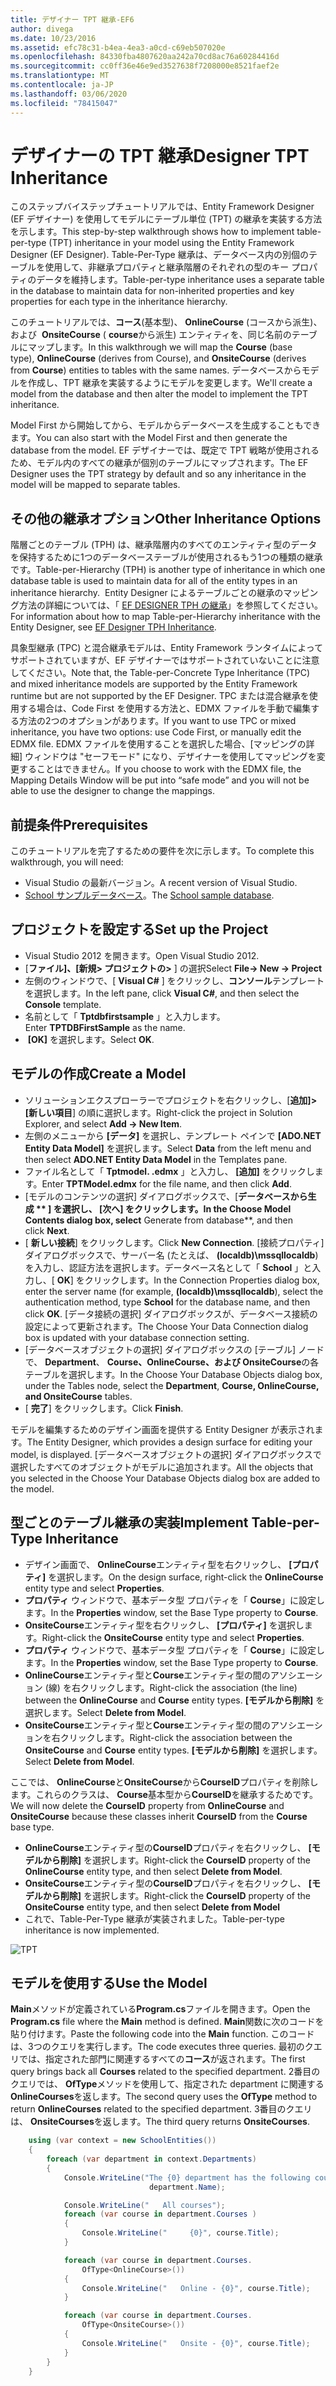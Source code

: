 ```yaml
---
title: デザイナー TPT 継承-EF6
author: divega
ms.date: 10/23/2016
ms.assetid: efc78c31-b4ea-4ea3-a0cd-c69eb507020e
ms.openlocfilehash: 84330fba4807620aa242a70cd8ac76a60284416d
ms.sourcegitcommit: cc0ff36e46e9ed3527638f7208000e8521faef2e
ms.translationtype: MT
ms.contentlocale: ja-JP
ms.lasthandoff: 03/06/2020
ms.locfileid: "78415047"
---
```

# <a name="designer-tpt-inheritance"></a><span data-ttu-id="e4ea4-102">デザイナーの TPT 継承</span><span class="sxs-lookup"><span data-stu-id="e4ea4-102">Designer TPT Inheritance</span></span>
<span data-ttu-id="e4ea4-103">このステップバイステップチュートリアルでは、Entity Framework Designer (EF デザイナー) を使用してモデルにテーブル単位 (TPT) の継承を実装する方法を示します。</span><span class="sxs-lookup"><span data-stu-id="e4ea4-103">This step-by-step walkthrough shows how to implement table-per-type (TPT) inheritance in your model using the Entity Framework Designer (EF Designer).</span></span> <span data-ttu-id="e4ea4-104">Table-Per-Type 継承は、データベース内の別個のテーブルを使用して、非継承プロパティと継承階層のそれぞれの型のキー プロパティのデータを維持します。</span><span class="sxs-lookup"><span data-stu-id="e4ea4-104">Table-per-type inheritance uses a separate table in the database to maintain data for non-inherited properties and key properties for each type in the inheritance hierarchy.</span></span>

<span data-ttu-id="e4ea4-105">このチュートリアルでは、**コース**(基本型)、 **OnlineCourse** (コースから派生)、および  **OnsiteCourse** ( **course**から派生) エンティティを、同じ名前のテーブルにマップします。</span><span class="sxs-lookup"><span data-stu-id="e4ea4-105">In this walkthrough we will map the **Course** (base type), **OnlineCourse** (derives from Course), and **OnsiteCourse** (derives from **Course**) entities to tables with the same names.</span></span> <span data-ttu-id="e4ea4-106">データベースからモデルを作成し、TPT 継承を実装するようにモデルを変更します。</span><span class="sxs-lookup"><span data-stu-id="e4ea4-106">We'll create a model from the database and then alter the model to implement the TPT inheritance.</span></span>

<span data-ttu-id="e4ea4-107">Model First から開始してから、モデルからデータベースを生成することもできます。</span><span class="sxs-lookup"><span data-stu-id="e4ea4-107">You can also start with the Model First and then generate the database from the model.</span></span> <span data-ttu-id="e4ea4-108">EF デザイナーでは、既定で TPT 戦略が使用されるため、モデル内のすべての継承が個別のテーブルにマップされます。</span><span class="sxs-lookup"><span data-stu-id="e4ea4-108">The EF Designer uses the TPT strategy by default and so any inheritance in the model will be mapped to separate tables.</span></span>

## <a name="other-inheritance-options"></a><span data-ttu-id="e4ea4-109">その他の継承オプション</span><span class="sxs-lookup"><span data-stu-id="e4ea4-109">Other Inheritance Options</span></span>

<span data-ttu-id="e4ea4-110">階層ごとのテーブル (TPH) は、継承階層内のすべてのエンティティ型のデータを保持するために1つのデータベーステーブルが使用されるもう1つの種類の継承です。</span><span class="sxs-lookup"><span data-stu-id="e4ea4-110">Table-per-Hierarchy (TPH) is another type of inheritance in which one database table is used to maintain data for all of the entity types in an inheritance hierarchy.</span></span><span data-ttu-id="e4ea4-111">  Entity Designer によるテーブルごとの継承のマッピング方法の詳細については、「 [EF DESIGNER TPH の継承](~/ef6/modeling/designer/inheritance/tph.md)」を参照してください。</span><span class="sxs-lookup"><span data-stu-id="e4ea4-111">  For information about how to map Table-per-Hierarchy inheritance with the Entity Designer, see [EF Designer TPH Inheritance](~/ef6/modeling/designer/inheritance/tph.md).</span></span> 

<span data-ttu-id="e4ea4-112">具象型継承 (TPC) と混合継承モデルは、Entity Framework ランタイムによってサポートされていますが、EF デザイナーではサポートされていないことに注意してください。</span><span class="sxs-lookup"><span data-stu-id="e4ea4-112">Note that, the Table-per-Concrete Type Inheritance (TPC) and mixed inheritance models are supported by the Entity Framework runtime but are not supported by the EF Designer.</span></span> <span data-ttu-id="e4ea4-113">TPC または混合継承を使用する場合は、Code First を使用する方法と、EDMX ファイルを手動で編集する方法の2つのオプションがあります。</span><span class="sxs-lookup"><span data-stu-id="e4ea4-113">If you want to use TPC or mixed inheritance, you have two options: use Code First, or manually edit the EDMX file.</span></span> <span data-ttu-id="e4ea4-114">EDMX ファイルを使用することを選択した場合、[マッピングの詳細] ウィンドウは "セーフモード" になり、デザイナーを使用してマッピングを変更することはできません。</span><span class="sxs-lookup"><span data-stu-id="e4ea4-114">If you choose to work with the EDMX file, the Mapping Details Window will be put into “safe mode” and you will not be able to use the designer to change the mappings.</span></span>

## <a name="prerequisites"></a><span data-ttu-id="e4ea4-115">前提条件</span><span class="sxs-lookup"><span data-stu-id="e4ea4-115">Prerequisites</span></span>

<span data-ttu-id="e4ea4-116">このチュートリアルを完了するための要件を次に示します。</span><span class="sxs-lookup"><span data-stu-id="e4ea4-116">To complete this walkthrough, you will need:</span></span>

- <span data-ttu-id="e4ea4-117">Visual Studio の最新バージョン。</span><span class="sxs-lookup"><span data-stu-id="e4ea4-117">A recent version of Visual Studio.</span></span>
- <span data-ttu-id="e4ea4-118">[School サンプルデータベース](~/ef6/resources/school-database.md)。</span><span class="sxs-lookup"><span data-stu-id="e4ea4-118">The [School sample database](~/ef6/resources/school-database.md).</span></span>

## <a name="set-up-the-project"></a><span data-ttu-id="e4ea4-119">プロジェクトを設定する</span><span class="sxs-lookup"><span data-stu-id="e4ea4-119">Set up the Project</span></span>

-   <span data-ttu-id="e4ea4-120">Visual Studio 2012 を開きます。</span><span class="sxs-lookup"><span data-stu-id="e4ea4-120">Open Visual Studio 2012.</span></span>
-   <span data-ttu-id="e4ea4-121">[**ファイル]、[新規&gt; プロジェクトの&gt;** ] の選択</span><span class="sxs-lookup"><span data-stu-id="e4ea4-121">Select **File-&gt; New -&gt; Project**</span></span>
-   <span data-ttu-id="e4ea4-122">左側のウィンドウで、[ **Visual C\#** ] をクリックし、**コンソール**テンプレートを選択します。</span><span class="sxs-lookup"><span data-stu-id="e4ea4-122">In the left pane, click **Visual C\#**, and then select the **Console** template.</span></span>
-   <span data-ttu-id="e4ea4-123">名前として「 **Tptdbfirstsample** 」と入力します。</span><span class="sxs-lookup"><span data-stu-id="e4ea4-123">Enter **TPTDBFirstSample** as the name.</span></span>
-   <span data-ttu-id="e4ea4-124"> **[OK]** を選択します。</span><span class="sxs-lookup"><span data-stu-id="e4ea4-124">Select **OK**.</span></span>

## <a name="create-a-model"></a><span data-ttu-id="e4ea4-125">モデルの作成</span><span class="sxs-lookup"><span data-stu-id="e4ea4-125">Create a Model</span></span>

-   <span data-ttu-id="e4ea4-126">ソリューションエクスプローラーでプロジェクトを右クリックし、[**追加]&gt; [新しい項目**] の順に選択します。</span><span class="sxs-lookup"><span data-stu-id="e4ea4-126">Right-click the project in Solution Explorer, and select **Add -&gt; New Item**.</span></span>
-   <span data-ttu-id="e4ea4-127">左側のメニューから **[データ]** を選択し、テンプレート ペインで  **[ADO.NET Entity Data Model]** を選択します。</span><span class="sxs-lookup"><span data-stu-id="e4ea4-127">Select **Data** from the left menu and then select **ADO.NET Entity Data Model** in the Templates pane.</span></span>
-   <span data-ttu-id="e4ea4-128">ファイル名として「 **Tptmodel. .edmx** 」と入力し、 **[追加]** をクリックします。</span><span class="sxs-lookup"><span data-stu-id="e4ea4-128">Enter **TPTModel.edmx** for the file name, and then click **Add**.</span></span>
-   <span data-ttu-id="e4ea4-129">[モデルのコンテンツの選択] ダイアログボックスで、[**データベースから生成 ** ] を選択し、 **[次へ]** をクリックします。</span><span class="sxs-lookup"><span data-stu-id="e4ea4-129">In the Choose Model Contents dialog box, select** Generate from database**, and then click **Next**.</span></span>
-   <span data-ttu-id="e4ea4-130">[ **新しい接続**] をクリックします。</span><span class="sxs-lookup"><span data-stu-id="e4ea4-130">Click **New Connection**.</span></span>
    <span data-ttu-id="e4ea4-131">[接続プロパティ] ダイアログボックスで、サーバー名 (たとえば、 **(localdb)\\mssqllocaldb**) を入力し、認証方法を選択します。データベース名として「 **School** 」と入力し、[ **OK**] をクリックします。</span><span class="sxs-lookup"><span data-stu-id="e4ea4-131">In the Connection Properties dialog box, enter the server name (for example, **(localdb)\\mssqllocaldb**), select the authentication method, type **School** for the database name, and then click **OK**.</span></span>
    <span data-ttu-id="e4ea4-132">[データ接続の選択] ダイアログボックスが、データベース接続の設定によって更新されます。</span><span class="sxs-lookup"><span data-stu-id="e4ea4-132">The Choose Your Data Connection dialog box is updated with your database connection setting.</span></span>
-   <span data-ttu-id="e4ea4-133">[データベースオブジェクトの選択] ダイアログボックスの [テーブル] ノードで、 **Department**、 **Course、OnlineCourse、および OnsiteCourse**の各テーブルを選択します。</span><span class="sxs-lookup"><span data-stu-id="e4ea4-133">In the Choose Your Database Objects dialog box, under the Tables node, select the **Department**, **Course, OnlineCourse, and OnsiteCourse** tables.</span></span>
-   <span data-ttu-id="e4ea4-134">[ **完了**] をクリックします。</span><span class="sxs-lookup"><span data-stu-id="e4ea4-134">Click **Finish**.</span></span>

<span data-ttu-id="e4ea4-135">モデルを編集するためのデザイン画面を提供する Entity Designer が表示されます。</span><span class="sxs-lookup"><span data-stu-id="e4ea4-135">The Entity Designer, which provides a design surface for editing your model, is displayed.</span></span> <span data-ttu-id="e4ea4-136">[データベースオブジェクトの選択] ダイアログボックスで選択したすべてのオブジェクトがモデルに追加されます。</span><span class="sxs-lookup"><span data-stu-id="e4ea4-136">All the objects that you selected in the Choose Your Database Objects dialog box are added to the model.</span></span>

## <a name="implement-table-per-type-inheritance"></a><span data-ttu-id="e4ea4-137">型ごとのテーブル継承の実装</span><span class="sxs-lookup"><span data-stu-id="e4ea4-137">Implement Table-per-Type Inheritance</span></span>

-   <span data-ttu-id="e4ea4-138">デザイン画面で、 **OnlineCourse**エンティティ型を右クリックし、 **[プロパティ]** を選択します。</span><span class="sxs-lookup"><span data-stu-id="e4ea4-138">On the design surface, right-click the **OnlineCourse** entity type and select **Properties**.</span></span>
-   <span data-ttu-id="e4ea4-139">**プロパティ** ウィンドウで、基本データ型 プロパティを「 **Course**」に設定します。</span><span class="sxs-lookup"><span data-stu-id="e4ea4-139">In the **Properties** window, set the Base Type property to **Course**.</span></span>
-   <span data-ttu-id="e4ea4-140">**OnsiteCourse**エンティティ型を右クリックし、 **[プロパティ]** を選択します。</span><span class="sxs-lookup"><span data-stu-id="e4ea4-140">Right-click the **OnsiteCourse** entity type and select **Properties**.</span></span>
-   <span data-ttu-id="e4ea4-141">**プロパティ** ウィンドウで、基本データ型 プロパティを「 **Course**」に設定します。</span><span class="sxs-lookup"><span data-stu-id="e4ea4-141">In the **Properties** window, set the Base Type property to **Course**.</span></span>
-   <span data-ttu-id="e4ea4-142">**OnlineCourse**エンティティ型と**Course**エンティティ型の間のアソシエーション (線) を右クリックします。</span><span class="sxs-lookup"><span data-stu-id="e4ea4-142">Right-click the association (the line) between the **OnlineCourse** and **Course** entity types.</span></span>
    <span data-ttu-id="e4ea4-143">**[モデルから削除]** を選択します。</span><span class="sxs-lookup"><span data-stu-id="e4ea4-143">Select **Delete from Model**.</span></span>
-   <span data-ttu-id="e4ea4-144">**OnsiteCourse**エンティティ型と**Course**エンティティ型の間のアソシエーションを右クリックします。</span><span class="sxs-lookup"><span data-stu-id="e4ea4-144">Right-click the association between the **OnsiteCourse** and **Course** entity types.</span></span>
    <span data-ttu-id="e4ea4-145">**[モデルから削除]** を選択します。</span><span class="sxs-lookup"><span data-stu-id="e4ea4-145">Select **Delete from Model**.</span></span>

<span data-ttu-id="e4ea4-146">ここでは、 **OnlineCourse**と**OnsiteCourse**から**CourseID**プロパティを削除します。これらのクラスは、 **Course**基本型から**CourseID**を継承するためです。</span><span class="sxs-lookup"><span data-stu-id="e4ea4-146">We will now delete the **CourseID** property from **OnlineCourse** and **OnsiteCourse** because these classes inherit **CourseID** from the **Course** base type.</span></span>

-   <span data-ttu-id="e4ea4-147">**OnlineCourse**エンティティ型の**CourseID**プロパティを右クリックし、 **[モデルから削除]** を選択します。</span><span class="sxs-lookup"><span data-stu-id="e4ea4-147">Right-click the **CourseID** property of the **OnlineCourse** entity type, and then select **Delete from Model**.</span></span>
-   <span data-ttu-id="e4ea4-148">**OnsiteCourse**エンティティ型の**CourseID**プロパティを右クリックし、 **[モデルから削除]** を選択します。</span><span class="sxs-lookup"><span data-stu-id="e4ea4-148">Right-click the **CourseID** property of the **OnsiteCourse** entity type, and then select **Delete from Model**</span></span>
-   <span data-ttu-id="e4ea4-149">これで、Table-Per-Type 継承が実装されました。</span><span class="sxs-lookup"><span data-stu-id="e4ea4-149">Table-per-type inheritance is now implemented.</span></span>

![TPT](~/ef6/media/tpt.png)

## <a name="use-the-model"></a><span data-ttu-id="e4ea4-151">モデルを使用する</span><span class="sxs-lookup"><span data-stu-id="e4ea4-151">Use the Model</span></span>

<span data-ttu-id="e4ea4-152">**Main**メソッドが定義されている**Program.cs**ファイルを開きます。</span><span class="sxs-lookup"><span data-stu-id="e4ea4-152">Open the **Program.cs** file where the **Main** method is defined.</span></span> <span data-ttu-id="e4ea4-153">**Main**関数に次のコードを貼り付けます。</span><span class="sxs-lookup"><span data-stu-id="e4ea4-153">Paste the following code into the **Main** function.</span></span> <span data-ttu-id="e4ea4-154">このコードは、3つのクエリを実行します。</span><span class="sxs-lookup"><span data-stu-id="e4ea4-154">The code executes three queries.</span></span> <span data-ttu-id="e4ea4-155">最初のクエリでは、指定された部門に関連するすべての**コース**が返されます。</span><span class="sxs-lookup"><span data-stu-id="e4ea4-155">The first query brings back all **Courses** related to the specified department.</span></span> <span data-ttu-id="e4ea4-156">2番目のクエリでは、 **OfType**メソッドを使用して、指定された department に関連する**OnlineCourses**を返します。</span><span class="sxs-lookup"><span data-stu-id="e4ea4-156">The second query uses the **OfType** method to return **OnlineCourses** related to the specified department.</span></span> <span data-ttu-id="e4ea4-157">3番目のクエリは、 **OnsiteCourses**を返します。</span><span class="sxs-lookup"><span data-stu-id="e4ea4-157">The third query returns **OnsiteCourses**.</span></span>

``` csharp
    using (var context = new SchoolEntities())
    {
        foreach (var department in context.Departments)
        {
            Console.WriteLine("The {0} department has the following courses:",
                               department.Name);

            Console.WriteLine("   All courses");
            foreach (var course in department.Courses )
            {
                Console.WriteLine("     {0}", course.Title);
            }

            foreach (var course in department.Courses.
                OfType<OnlineCourse>())
            {
                Console.WriteLine("   Online - {0}", course.Title);
            }

            foreach (var course in department.Courses.
                OfType<OnsiteCourse>())
            {
                Console.WriteLine("   Onsite - {0}", course.Title);
            }
        }
    }
```
